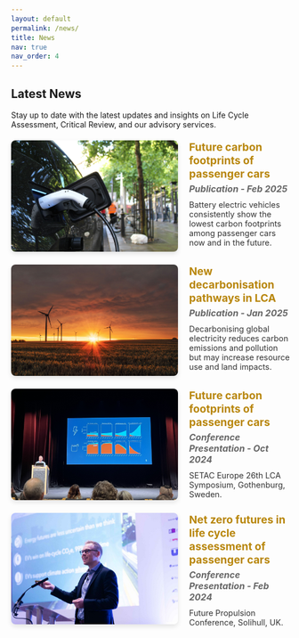 ```yaml
---
layout: default
permalink: /news/
title: News
nav: true
nav_order: 4
---
```


<h2>Latest News</h2>
<p>Stay up to date with the latest updates and insights on Life Cycle Assessment, Critical Review, and our advisory services.</p>

<div class="news-cards">
  <div class="news-item">
    <div class="news-image">
      <img src="/assets/img/car.jpg" alt="Life Cycle Assessment in Action" onclick="expandImage(this)" />
    </div>
    <div class="news-text">
      <h3>Future carbon footprints of passenger cars</h3>
      <h4>Publication - Feb 2025</h4>
      <p>Battery electric vehicles consistently show the lowest carbon footprints among passenger cars now and in the future.</p>
    </div>
  </div>

  <div class="news-item">
    <div class="news-image">
      <img src="/assets/img/wind.jpg" alt="New decarbonisation pathways in LCA" onclick="expandImage(this)" />
    </div>
    <div class="news-text">
      <h3>New decarbonisation pathways in LCA</h3>
      <h4>Publication - Jan 2025</h4>
      <p>Decarbonising global electricity reduces carbon emissions and pollution but may increase resource use and land impacts.</p>
    </div>
  </div>

  <div class="news-item">
    <div class="news-image">
      <img src="/assets/img/setac.jpg" alt="SETAC Conference" onclick="expandImage(this)" />
    </div>
    <div class="news-text">
      <h3>Future carbon footprints of passenger cars</h3>
      <h4>Conference Presentation - Oct 2024</h4>
      <p>SETAC Europe 26th LCA Symposium, Gothenburg, Sweden.</p>
    </div>
  </div>

  <div class="news-item">
    <div class="news-image">
      <img src="/assets/img/fpc.jpg" alt="Net Zero Futures Conference" onclick="expandImage(this)" />
    </div>
    <div class="news-text">
      <h3>Net zero futures in life cycle assessment of passenger cars</h3>
      <h4>Conference Presentation - Feb 2024</h4>
      <p>Future Propulsion Conference, Solihull, UK.</p>
    </div>
  </div>
</div>

<!-- Optional JavaScript for Image Expansion -->
<script>
  function expandImage(img) {
    const expandedImg = document.createElement('div');
    expandedImg.innerHTML = `
      <div class="overlay" onclick="this.remove()">
        <img src="${img.src}" alt="Expanded Image" />
      </div>
    `;
    document.body.appendChild(expandedImg);
  }
</script>

<style>
  /* General news container */
  .news-cards {
    display: flex;
    flex-direction: column;
    gap: 20px; /* Space between news items */
    margin-top: 20px;
  }

  /* Individual news item */
  .news-item {
    display: flex;
    align-items: flex-start;
    gap: 20px; /* Space between image and text */
  }

  .news-image img {
      width: 100%;
      max-width: 300px; /* Set consistent width */
      aspect-ratio: 3 / 2; /* Enforces a 3:2 landscape ratio */
      object-fit: cover; /* Crops images to fit the ratio */
      cursor: pointer;
      border-radius: 8px; /* Slightly rounded corners */
      box-shadow: 0 4px 8px rgba(0, 0, 0, 0.1); /* Small shadow */
      transition: box-shadow 0.3s ease, transform 0.3s ease; /* Smooth transition */
  }

  .news-image img:hover {
      box-shadow: 0 8px 16px rgba(0, 0, 0, 0.2); /* Deeper shadow on hover */
      transform: translateY(-2px); /* Slight lift effect on hover */
  }

  /* Text content styling */
  .news-text {
    flex: 1; /* Take remaining space */
    text-align: left;
  }

  .news-text h3 {
    font-size: 1.2rem;
    margin: 0 0 5px 0;
    color: #b8860b; /* Gold color for headings */
  }

  .news-text h4 {
    font-size: 1rem;
    margin: 0 0 10px 0;
    color: #666;
    font-style: italic;
  }

  .news-text p {
    font-size: 0.9rem;
    color: #333;
    margin: 0;
  }

  /* Overlay for expanded images */
  .overlay {
    position: fixed;
    top: 0;
    left: 0;
    width: 100%;
    height: 100%;
    background: rgba(0, 0, 0, 0.8);
    display: flex;
    justify-content: center;
    align-items: center;
    cursor: pointer;
    z-index: 9999;
  }

  .overlay img {
    max-width: 90%;
    max-height: 90%;
  }

  /* Mobile responsiveness */
  @media (max-width: 768px) {
    .news-item {
      flex-direction: column;
      align-items: center;
    }

    .news-image img {
      max-width: 100%; /* Full width for smaller screens */
    }
  }
</style>

